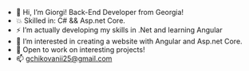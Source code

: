 - 👋 Hi, I’m Giorgi! Back-End Developer from Georgia!
- 💥 Skilled in: C# && Asp.net Core.
- ⚡ I’m actually developing my skills in .Net and learning Angular
- 👀 I’m interested in creating a website with Angular and Asp.net Core.
- 💯 Open to work on interesting projects!
- 📫 gchikovanii25@gmail.com

